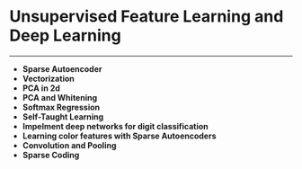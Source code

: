 Unsupervised Feature Learning and Deep Learning
===============================================
-----------------------------------------------
* **Sparse Autoencoder**
* **Vectorization**
* **PCA in 2d**
* **PCA and Whitening**
* **Softmax Regression**
* **Self-Taught Learning**
* **Impelment deep networks for digit classification**
* **Learning color features with Sparse Autoencoders**
* **Convolution and Pooling**
* **Sparse Coding**